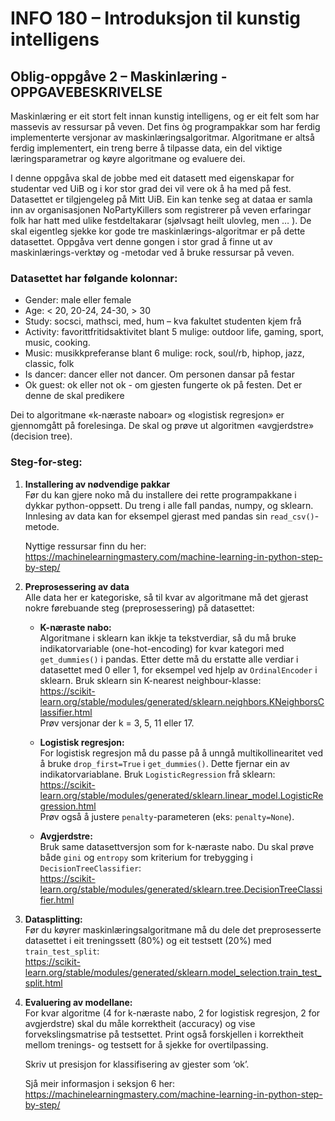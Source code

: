# INFO 180 – Introduksjon til kunstig intelligens

## Oblig-oppgåve 2 – Maskinlæring - OPPGAVEBESKRIVELSE

Maskinlæring er eit stort felt innan kunstig intelligens, og er eit felt som har massevis av ressursar på veven. Det fins òg programpakkar som har ferdig implementerte versjonar av maskinlæringsalgoritmar. Algoritmane er altså ferdig implementert, ein treng berre å tilpasse data, ein del viktige læringsparametrar og køyre algoritmane og evaluere dei.

I denne oppgåva skal de jobbe med eit datasett med eigenskapar for studentar ved UiB og i kor stor grad dei vil vere ok å ha med på fest. Datasettet er tilgjengeleg på Mitt UiB. Ein kan tenke seg at dataa er samla inn av organisasjonen NoPartyKillers som registrerer på veven erfaringar folk har hatt med ulike festdeltakarar (sjølvsagt heilt ulovleg, men … ). De skal eigentleg sjekke kor gode tre maskinlærings-algoritmar er på dette datasettet. Oppgåva vert denne gongen i stor grad å finne ut av maskinlærings-verktøy og -metodar ved å bruke ressursar på veven.

### Datasettet har følgande kolonnar:
- Gender: male eller female
- Age: < 20, 20-24, 24-30, > 30
- Study: socsci, mathsci, med, hum – kva fakultet studenten kjem frå
- Activity: favorittfritidsaktivitet blant 5 mulige: outdoor life, gaming, sport, music, cooking.
- Music: musikkpreferanse blant 6 mulige: rock, soul/rb, hiphop, jazz, classic, folk
- Is dancer: dancer eller not dancer. Om personen dansar på festar
- Ok guest: ok eller not ok - om gjesten fungerte ok på festen. Det er denne de skal predikere

Dei to algoritmane «k-næraste naboar» og «logistisk regresjon» er gjennomgått på forelesinga. De skal og prøve ut algoritmen «avgjerdstre» (decision tree).

### Steg-for-steg:

1. **Installering av nødvendige pakkar**  
   Før du kan gjere noko må du installere dei rette programpakkane i dykkar python-oppsett. Du treng i alle fall pandas, numpy, og sklearn. Innlesing av data kan for eksempel gjerast med pandas sin `read_csv()`-metode. 

   Nyttige ressursar finn du her:  
   https://machinelearningmastery.com/machine-learning-in-python-step-by-step/

2. **Preprosessering av data**  
   Alle data her er kategoriske, så til kvar av algoritmane må det gjerast nokre førebuande steg (preprosessering) på datasettet:

    - **K-næraste nabo:**  
      Algoritmane i sklearn kan ikkje ta tekstverdiar, så du må bruke indikatorvariable (one-hot-encoding) for kvar kategori med `get_dummies()` i pandas. Etter dette må du erstatte alle verdiar i datasettet med 0 eller 1, for eksempel ved hjelp av `OrdinalEncoder` i sklearn. Bruk sklearn sin K-nearest neighbour-klasse:  
      https://scikit-learn.org/stable/modules/generated/sklearn.neighbors.KNeighborsClassifier.html  
      Prøv versjonar der k = 3, 5, 11 eller 17.

    - **Logistisk regresjon:**  
      For logistisk regresjon må du passe på å unngå multikollinearitet ved å bruke `drop_first=True` i `get_dummies()`. Dette fjernar ein av indikatorvariablane. Bruk `LogisticRegression` frå sklearn:  
      https://scikit-learn.org/stable/modules/generated/sklearn.linear_model.LogisticRegression.html  
      Prøv også å justere `penalty`-parameteren (eks: `penalty=None`).

    - **Avgjerdstre:**  
      Bruk same datasettversjon som for k-næraste nabo. Du skal prøve både `gini` og `entropy` som kriterium for trebygging i `DecisionTreeClassifier`:  
      https://scikit-learn.org/stable/modules/generated/sklearn.tree.DecisionTreeClassifier.html

3. **Datasplitting:**  
   Før du køyrer maskinlæringsalgoritmane må du dele det preprosesserte datasettet i eit treningssett (80%) og eit testsett (20%) med `train_test_split`:  
   https://scikit-learn.org/stable/modules/generated/sklearn.model_selection.train_test_split.html

4. **Evaluering av modellane:**  
   For kvar algoritme (4 for k-næraste nabo, 2 for logistisk regresjon, 2 for avgjerdstre) skal du måle korrektheit (accuracy) og vise forvekslingsmatrise på testsettet. Print også forskjellen i korrektheit mellom trenings- og testsett for å sjekke for overtilpassing. 

   Skriv ut presisjon for klassifisering av gjester som ‘ok’.

   Sjå meir informasjon i seksjon 6 her:  
   https://machinelearningmastery.com/machine-learning-in-python-step-by-step/
